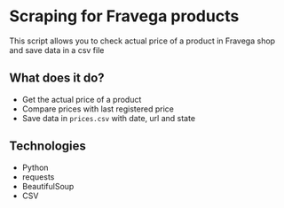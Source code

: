 # Scraping for Fravega products

This script allows you to check actual price of a product in Fravega shop and save data in a csv file

## What does it do?

- Get the actual price of a product
- Compare prices with last registered price
- Save data in `prices.csv` with date, url and state

## Technologies
- Python
- requests
- BeautifulSoup
- CSV